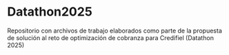 # Datathon2025
Repositorio con archivos de trabajo elaborados como parte de la propuesta de solución al reto de optimización de cobranza para Credifiel (Datathon 2025)

